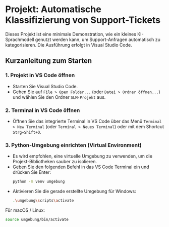 # Projekt: Automatische Klassifizierung von Support-Tickets

Dieses Projekt ist eine minimale Demonstration, wie ein kleines KI-Sprachmodell genutzt werden kann, um Support-Anfragen automatisch zu kategorisieren. Die Ausführung erfolgt in Visual Studio Code.

## Kurzanleitung zum Starten

### 1. Projekt in VS Code öffnen
- Starten Sie Visual Studio Code.
- Gehen Sie auf `File > Open Folder...` (oder `Datei > Ordner öffnen...`) und wählen Sie den Ordner `SLM-Projekt` aus.

### 2. Terminal in VS Code öffnen
- Öffnen Sie das integrierte Terminal in VS Code über das Menü `Terminal > New Terminal` (oder `Terminal > Neues Terminal`) oder mit dem Shortcut `Strg+Shift+Ö`.

### 3. Python-Umgebung einrichten (Virtual Environment)
- Es wird empfohlen, eine virtuelle Umgebung zu verwenden, um die Projekt-Bibliotheken sauber zu isolieren.
- Geben Sie den folgenden Befehl in das VS Code Terminal ein und drücken Sie Enter:
  ```bash
  python -m venv umgebung

- Aktivieren Sie die gerade erstellte Umgebung für Windows:
  ```bash
  .\umgebung\scripts\activate

Für macOS / Linux:
  ```bash
  source umgebung/bin/activate